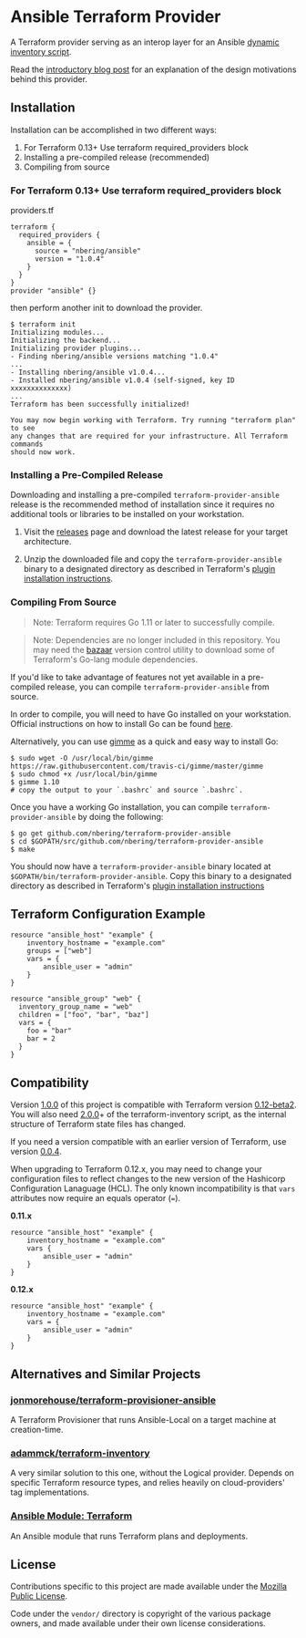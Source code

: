 # Ansible Terraform Provider
A Terraform provider serving as an interop layer for an Ansible [dynamic
inventory script][1].

Read the [introductory blog post][3] for an explanation of the design
motivations behind this provider.

## Installation

Installation can be accomplished in two different ways:

1. For Terraform 0.13+ Use terraform required_providers block
2. Installing a pre-compiled release (recommended)
3. Compiling from source

### For Terraform 0.13+ Use terraform required_providers block
providers.tf
```
terraform {
  required_providers {
    ansible = {
      source = "nbering/ansible"
      version = "1.0.4"
    }
  }
}
provider "ansible" {}
```
then perform another init to download the provider.
```
$ terraform init
Initializing modules...
Initializing the backend...
Initializing provider plugins...
- Finding nbering/ansible versions matching "1.0.4"
...
- Installing nbering/ansible v1.0.4...
- Installed nbering/ansible v1.0.4 (self-signed, key ID xxxxxxxxxxxxxx)
...
Terraform has been successfully initialized!

You may now begin working with Terraform. Try running "terraform plan" to see
any changes that are required for your infrastructure. All Terraform commands
should now work.
```

### Installing a Pre-Compiled Release

Downloading and installing a pre-compiled `terraform-provider-ansible` release
is the recommended method of installation since it requires no additional tools
or libraries to be installed on your workstation.

1. Visit the [releases][4] page and download the latest release for your target
   architecture.

2. Unzip the downloaded file and copy the `terraform-provider-ansible` binary
   to a designated directory as described in Terraform's [plugin installation
   instructions][2].

### Compiling From Source

> Note: Terraform requires Go 1.11 or later to successfully compile.

> Note: Dependencies are no longer included in this repository. You may need the
[bazaar][10] version control utility to download some of Terraform's Go-lang
module dependencies.

If you'd like to take advantage of features not yet available in a pre-compiled
release, you can compile `terraform-provider-ansible` from source.

In order to compile, you will need to have Go installed on your workstation.
Official instructions on how to install Go can be found [here][5].

Alternatively, you can use [gimme][6] as a quick and easy way to install Go:

```shell
$ sudo wget -O /usr/local/bin/gimme https://raw.githubusercontent.com/travis-ci/gimme/master/gimme
$ sudo chmod +x /usr/local/bin/gimme
$ gimme 1.10
# copy the output to your `.bashrc` and source `.bashrc`.
```

Once you have a working Go installation, you can compile
`terraform-provider-ansible` by doing the following:

```shell
$ go get github.com/nbering/terraform-provider-ansible
$ cd $GOPATH/src/github.com/nbering/terraform-provider-ansible
$ make
```

You should now have a `terraform-provider-ansible` binary located at
`$GOPATH/bin/terraform-provider-ansible`. Copy this binary to a designated
directory as described in Terraform's [plugin installation instructions][2]

## Terraform Configuration Example

```hcl
resource "ansible_host" "example" {
    inventory_hostname = "example.com"
    groups = ["web"]
    vars = {
        ansible_user = "admin"
    }
}

resource "ansible_group" "web" {
  inventory_group_name = "web"
  children = ["foo", "bar", "baz"]
  vars = {
    foo = "bar"
    bar = 2
  }
}
```

## Compatibility

Version [1.0.0][7] of this project is compatible with Terraform version
[0.12-beta2][8]. You will also need [2.0.0][11]+ of the terraform-inventory
script, as the internal structure of Terraform state files has changed. 

If you need a version compatible with an earlier version of
Terraform, use version [0.0.4][9].

When upgrading to Terraform 0.12.x, you may need to change your configuration
files to reflect changes to the new version of the Hashicorp Configuration
Lanaguage (HCL). The only known incompatibility is that `vars` attributes now
require an equals operator (`=`).

**0.11.x**
```hcl
resource "ansible_host" "example" {
    inventory_hostname = "example.com"
    vars {
        ansible_user = "admin"
    }
}
```

**0.12.x**
```hcl
resource "ansible_host" "example" {
    inventory_hostname = "example.com"
    vars = {
        ansible_user = "admin"
    }
}
```

## Alternatives and Similar Projects
### [jonmorehouse/terraform-provisioner-ansible](https://github.com/jonmorehouse/terraform-provisioner-ansible)
A Terraform Provisioner that runs Ansible-Local on a target machine at creation-time.

### [adammck/terraform-inventory](https://github.com/adammck/terraform-inventory)
A very similar solution to this one, without the Logical provider. Depends on
specific Terraform resource types, and relies heavily on cloud-providers' tag
implementations.

### [Ansible Module: Terraform](http://docs.ansible.com/ansible/devel/modules/terraform_module.html)
An Ansible module that runs Terraform plans and deployments.

## License

Contributions specific to this project are made available under the
[Mozilla Public License](./LICENSE).

Code under the `vendor/` directory is copyright of the various package owners,
and made available under their own license considerations.

[1]: https://github.com/nbering/terraform-inventory/
[2]: https://www.terraform.io/docs/plugins/basics.html#installing-a-plugin
[3]: http://nicholasbering.ca/tools/2018/01/08/introducing-terraform-provider-ansible/
[4]: https://github.com/nbering/terraform-provider-ansible/releases
[5]: https://golang.org/doc/install
[6]: https://github.com/travis-ci/gimme
[7]: https://github.com/nbering/terraform-provider-ansible/releases/tag/v1.0.0
[8]: https://github.com/hashicorp/terraform/releases/tag/v0.12.0-beta2
[9]: https://github.com/nbering/terraform-provider-ansible/releases/tag/v0.0.4
[10]: https://bazaar.canonical.com/en/
[11]: https://github.com/nbering/terraform-inventory/releases/tag/v2.0.0
